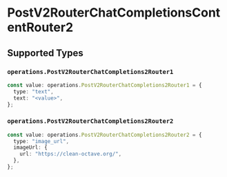 # PostV2RouterChatCompletionsContentRouter2


## Supported Types

### `operations.PostV2RouterChatCompletions2Router1`

```typescript
const value: operations.PostV2RouterChatCompletions2Router1 = {
  type: "text",
  text: "<value>",
};
```

### `operations.PostV2RouterChatCompletions2Router2`

```typescript
const value: operations.PostV2RouterChatCompletions2Router2 = {
  type: "image_url",
  imageUrl: {
    url: "https://clean-octave.org/",
  },
};
```

